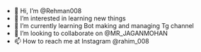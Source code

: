 - 👋 Hi, I’m @Rehman008
- 👀 I’m interested in learning new things 
- 🌱 I’m currently learning Bot making and managing Tg channel 
- 💞️ I’m looking to collaborate on @MR_JAGANMOHAN
- 📫 How to reach me at Instagram @rahim_008

<!---
Rehman008/Rehman008 is a ✨ special ✨ repository because its `README.md` (this file) appears on your GitHub profile.
You can click the Preview link to take a look at your changes.
--->
